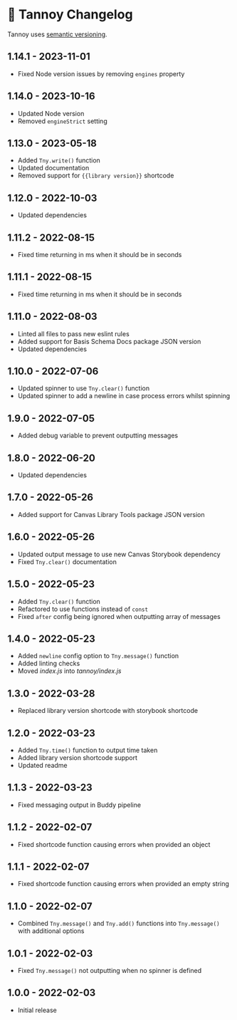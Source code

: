 # 📅 Tannoy Changelog

Tannoy uses [semantic versioning](https://semver.org/).

## 1.14.1 - 2023-11-01

* Fixed Node version issues by removing `engines` property

## 1.14.0 - 2023-10-16

* Updated Node version
* Removed `engineStrict` setting

## 1.13.0 - 2023-05-18

* Added `Tny.write()` function
* Updated documentation
* Removed support for `{{library version}}` shortcode

## 1.12.0 - 2022-10-03

* Updated dependencies

## 1.11.2 - 2022-08-15

* Fixed time returning in ms when it should be in seconds

## 1.11.1 - 2022-08-15

* Fixed time returning in ms when it should be in seconds

## 1.11.0 - 2022-08-03

* Linted all files to pass new eslint rules
* Added support for Basis Schema Docs package JSON version
* Updated dependencies

## 1.10.0 - 2022-07-06

* Updated spinner to use `Tny.clear()` function
* Updated spinner to add a newline in case process errors whilst spinning

## 1.9.0 - 2022-07-05

* Added debug variable to prevent outputting messages

## 1.8.0 - 2022-06-20

* Updated dependencies

## 1.7.0 - 2022-05-26

* Added support for Canvas Library Tools package JSON version

## 1.6.0 - 2022-05-26

* Updated output message to use new Canvas Storybook dependency
* Fixed `Tny.clear()` documentation

## 1.5.0 - 2022-05-23

* Added `Tny.clear()` function
* Refactored to use functions instead of `const`
* Fixed `after` config being ignored when outputting array of messages

## 1.4.0 - 2022-05-23

* Added `newline` config option to `Tny.message()` function
* Added linting checks
* Moved _index.js_ into _tannoy/index.js_

## 1.3.0 - 2022-03-28

* Replaced library version shortcode with storybook shortcode

## 1.2.0 - 2022-03-23

* Added `Tny.time()` function to output time taken
* Added library version shortcode support
* Updated readme

## 1.1.3 - 2022-03-23

* Fixed messaging output in Buddy pipeline

## 1.1.2 - 2022-02-07

* Fixed shortcode function causing errors when provided an object

## 1.1.1 - 2022-02-07

* Fixed shortcode function causing errors when provided an empty string

## 1.1.0 - 2022-02-07

* Combined `Tny.message()` and `Tny.add()` functions into `Tny.message()` with additional options

## 1.0.1 - 2022-02-03

* Fixed `Tny.message()` not outputting when no spinner is defined

## 1.0.0 - 2022-02-03

* Initial release
